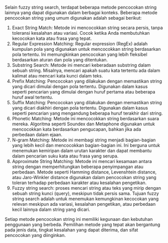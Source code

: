 Selain fuzzy string search, terdapat beberapa metode pencocokan string lainnya yang dapat digunakan dalam berbagai konteks. Beberapa metode pencocokan string yang umum digunakan adalah sebagai berikut:
1. Exact String Match: Metode ini mencocokkan string secara persis, tanpa toleransi kesalahan atau variasi. Cocok ketika Anda membutuhkan kecocokan kata atau frasa yang tepat.
2. Regular Expression Matching: Regular expression (RegEx) adalah kumpulan pola yang digunakan untuk mencocokkan string berdasarkan pola tertentu. Ini memungkinkan pencocokan yang lebih fleksibel berdasarkan aturan dan pola yang ditentukan.
3. Substring Search: Metode ini mencari keberadaan substring dalam sebuah string. Misalnya, mencari apakah suatu kata tertentu ada dalam kalimat atau mencari kata kunci dalam teks.
4. Prefix Matching: Pencocokan yang dilakukan dengan memastikan string yang dicari dimulai dengan pola tertentu. Digunakan dalam kasus seperti pencarian yang dimulai dengan huruf pertama atau beberapa huruf awal tertentu.
5. Suffix Matching: Pencocokan yang dilakukan dengan memastikan string yang dicari diakhiri dengan pola tertentu. Digunakan dalam kasus seperti pencarian yang mengandung beberapa huruf terakhir dari string.
6. Phonetic Matching: Metode ini mencocokkan string berdasarkan suara mereka. Algoritma seperti Soundex dan Metaphone digunakan untuk mencocokkan kata berdasarkan pengucapan, bahkan jika ada perbedaan dalam ejaan.
7. N-gram Matching: Metode ini membagi string menjadi bagian-bagian yang lebih kecil dan mencocokkan bagian-bagian ini. Ini berguna untuk menemukan kemiripan dalam urutan karakter dan dapat membantu dalam pencarian suku kata atau frasa yang serupa.
8. Approximate String Matching: Metode ini mencari kesamaan antara string dengan memperhitungkan beberapa penyimpangan atau perbedaan. Metode seperti Hamming distance, Levenshtein distance, atau Jaro-Winkler distance digunakan dalam pencocokan string yang toleran terhadap perbedaan karakter atau kesalahan pengetikan.
9. Fuzzy string search: proses mencari string atau teks yang mirip dengan sebuah string kunci (query), meskipun tidak persis sama. Tujuan fuzzy string search adalah untuk menemukan kemungkinan kecocokan yang relevan meskipun ada variasi, kesalahan pengetikan, atau perbedaan kecil lainnya dalam string yang dicari.


Setiap metode pencocokan string ini memiliki kegunaan dan kebutuhan penggunaan yang berbeda. Pemilihan metode yang tepat akan bergantung pada jenis data, tingkat kesalahan yang dapat diterima, dan sifat pencocokan yang diinginkan.
